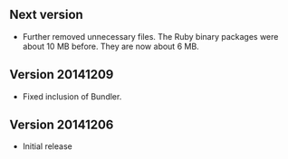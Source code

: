 ## Next version

 * Further removed unnecessary files. The Ruby binary packages were about 10 MB before. They are now about 6 MB.

## Version 20141209

 * Fixed inclusion of Bundler.

## Version 20141206

 * Initial release

